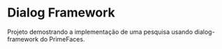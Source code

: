 # Dialog Framework
Projeto demostrando a implementação de uma pesquisa usando dialog-framework do PrimeFaces.
